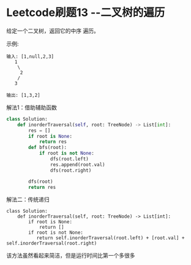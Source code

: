 # Leetcode刷题13 --二叉树的遍历

给定一个二叉树，返回它的中序 遍历。

示例:

```
输入: [1,null,2,3]
   1
    \
     2
    /
   3

输出: [1,3,2]
```





解法1：借助辅助函数

```python
class Solution:
    def inorderTraversal(self, root: TreeNode) -> List[int]:
        res = []
        if root is None:
            return res
        def bfs(root):
            if root is not None:
                dfs(root.left)
                res.append(root.val)
                dfs(root.right)

        dfs(root)
        return res
```



解法二：传统递归

```pytho
class Solution:
    def inorderTraversal(self, root: TreeNode) -> List[int]:
        if root is None:
            return []
        if root is not None:
           return self.inorderTraversal(root.left) + [root.val] + self.inorderTraversal(root.right)

```



该方法虽然看起来简洁，但是运行时间比第一个多很多